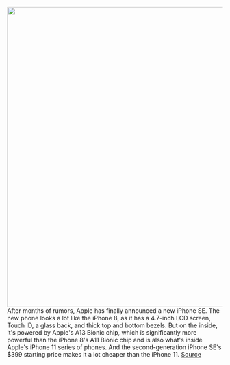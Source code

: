 <img src='https://cdn.vox-cdn.com/thumbor/61ah9h2vx6pvcnbAtRGWxqGdIKU=/0x0:1870x2400/1200x800/filters:focal(751x376:1049x674)/cdn.vox-cdn.com/uploads/chorus_image/image/66656109/iPhone_SE_Blk_iPhone_11_OffWht_iPhone_11_ProMax_DrkGrn_iPhone_11_Pro_DrkGrn_Family_SCREEN.0.png' width='700px' /><br/>
After months of rumors, Apple has finally announced a new iPhone SE. The new phone looks a lot like the iPhone 8, as it has a 4.7-inch LCD screen, Touch ID, a glass back, and thick top and bottom bezels. But on the inside, it's powered by Apple's A13 Bionic chip, which is significantly more powerful than the iPhone 8's A11 Bionic chip and is also what's inside Apple's iPhone 11 series of phones. And the second-generation iPhone SE's $399 starting price makes it a lot cheaper than the iPhone 11.
<a href='https://www.theverge.com/2020/4/15/21221293/iphone-se-vs-11-pro-specs-comparison-price-camera-size'> Source <a/>